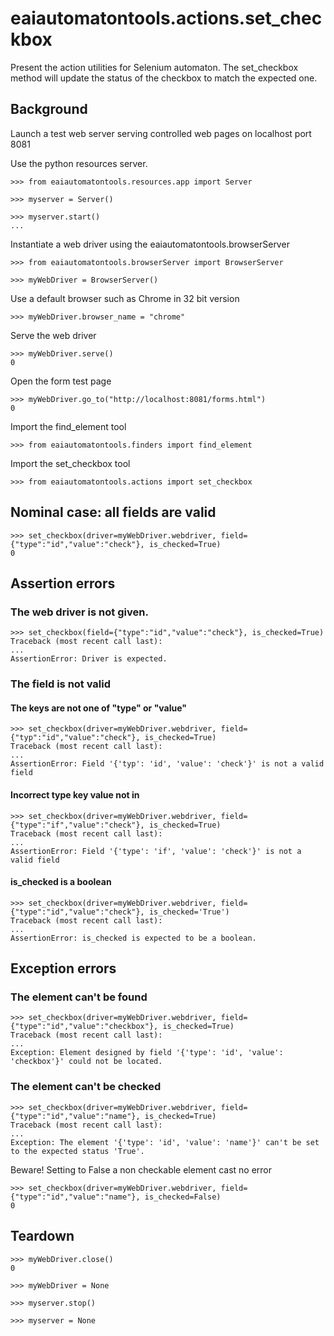 # eaiautomatontools.actions.set_checkbox

Present the action utilities for Selenium automaton.
The set_checkbox method will update the status of the checkbox to match the expected one.

## Background

Launch a test web server serving controlled web pages on localhost port 8081

Use the python resources server.

    >>> from eaiautomatontools.resources.app import Server

    >>> myserver = Server()

    >>> myserver.start()
    ...

Instantiate a web driver using the eaiautomatontools.browserServer

    >>> from eaiautomatontools.browserServer import BrowserServer

    >>> myWebDriver = BrowserServer()

Use a default browser such as Chrome in 32 bit version

    >>> myWebDriver.browser_name = "chrome"


Serve the web driver

    >>> myWebDriver.serve()
    0
  
  

Open the form test page

    >>> myWebDriver.go_to("http://localhost:8081/forms.html")
    0

Import the find_element tool

    >>> from eaiautomatontools.finders import find_element

Import the set_checkbox tool

    >>> from eaiautomatontools.actions import set_checkbox

## Nominal case: all fields are valid

    >>> set_checkbox(driver=myWebDriver.webdriver, field={"type":"id","value":"check"}, is_checked=True)
    0

## Assertion errors

### The web driver is not given.

    >>> set_checkbox(field={"type":"id","value":"check"}, is_checked=True)
    Traceback (most recent call last):
    ...
    AssertionError: Driver is expected.

### The field is not valid

#### The keys are not one of "type" or "value"

    >>> set_checkbox(driver=myWebDriver.webdriver, field={"typ":"id","value":"check"}, is_checked=True)
    Traceback (most recent call last):
    ...
    AssertionError: Field '{'typ': 'id', 'value': 'check'}' is not a valid field

#### Incorrect type key value not in

    >>> set_checkbox(driver=myWebDriver.webdriver, field={"type":"if","value":"check"}, is_checked=True)
    Traceback (most recent call last):
    ...
    AssertionError: Field '{'type': 'if', 'value': 'check'}' is not a valid field

#### is_checked is a boolean

    >>> set_checkbox(driver=myWebDriver.webdriver, field={"type":"id","value":"check"}, is_checked='True')
    Traceback (most recent call last):
    ...
    AssertionError: is_checked is expected to be a boolean.

## Exception errors

### The element can't be found

    >>> set_checkbox(driver=myWebDriver.webdriver, field={"type":"id","value":"checkbox"}, is_checked=True)
    Traceback (most recent call last):
    ...
    Exception: Element designed by field '{'type': 'id', 'value': 'checkbox'}' could not be located.

### The element can't be checked

    >>> set_checkbox(driver=myWebDriver.webdriver, field={"type":"id","value":"name"}, is_checked=True)
    Traceback (most recent call last):
    ...
    Exception: The element '{'type': 'id', 'value': 'name'}' can't be set to the expected status 'True'.

Beware! Setting to False a non checkable element cast no error

    >>> set_checkbox(driver=myWebDriver.webdriver, field={"type":"id","value":"name"}, is_checked=False)
    0

## Teardown

    >>> myWebDriver.close()
    0

    >>> myWebDriver = None

    >>> myserver.stop()

    >>> myserver = None
